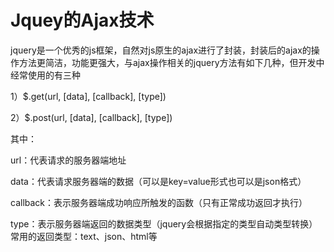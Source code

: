 # Jquey的Ajax技术

jquery是一个优秀的js框架，自然对js原生的ajax进行了封装，封装后的ajax的操 作方法更简洁，功能更强大，与ajax操作相关的jquery方法有如下几种，但开发中 经常使用的有三种

1）$.get\(url, \[data\], \[callback\], \[type\]\) 

2）$.post\(url, \[data\], \[callback\], \[type\]\)

其中： 

url：代表请求的服务器端地址 

data：代表请求服务器端的数据（可以是key=value形式也可以是json格式） 

callback：表示服务器端成功响应所触发的函数（只有正常成功返回才执行）

 type：表示服务器端返回的数据类型（jquery会根据指定的类型自动类型转换） 常用的返回类型：text、json、html等

